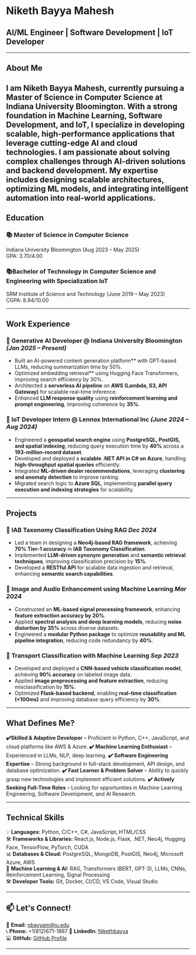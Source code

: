# Niketh Bayya Mahesh  

## AI/ML Engineer | Software Development | IoT Developer 

---
## **About Me**
I am Niketh Bayya Mahesh, currently pursuing a Master of Science in Computer Science at Indiana University Bloomington. With a strong foundation in Machine Learning, Software Development, and IoT, I specialize in developing scalable, high-performance applications that leverage cutting-edge AI and cloud technologies. I am passionate about solving complex challenges through AI-driven solutions and backend development. My expertise includes designing scalable architectures, optimizing ML models, and integrating intelligent automation into real-world applications.
---
## **Education**  
### 📚 **Master of Science in Computer Science** 
Indiana University Bloomington (Aug 2023 – May 2025)  
GPA: 3.70/4.00 

### 📚**Bachelor of Technology in Computer Science and Engineering with Specialization IoT**  
SRM Institute of Science and Technology (June 2019 – May 2023)  
CGPA: 8.94/10.00

---
## **Work Experience**  
### 🔹 **Generative AI Developer @ Indiana University Bloomington** *(Jan 2025 – Present)*  
- Built an AI-powered content generation platform** with GPT-based LLMs, reducing summarization time by 50%.  
- Optimized embedding retrieval** using Hugging Face Transformers, improving search efficiency by 30%.  
- Architected a **serverless AI pipeline** on **AWS (Lambda, S3, API Gateway)** for scalable real-time inference.  
- Enhanced **LLM response quality** using **reinforcement learning and prompt engineering**, improving coherence by **35%**.  

### 🔹 **IoT Developer Intern @ Lennox International Inc** *(June 2024 – Aug 2024)*  
- Engineered a **geospatial search engine** using **PostgreSQL, PostGIS, and spatial indexing**, reducing query execution time by **40%** across a **193-million-record dataset**.  
- Developed and deployed a **scalable .NET API in C# on Azure**, handling **high-throughput spatial queries** efficiently.  
- Integrated **ML-driven dealer recommendations**, leveraging **clustering and anomaly detection** to improve ranking.  
- Migrated search logic to **Azure SQL**, implementing **parallel query execution and indexing strategies** for scalability.   

---
## **Projects**  
### 📌 **IAB Taxonomy Classification Using RAG**  *Dec 2024*  
- Led a team in designing a **Neo4j-based RAG framework**, achieving **70% Tier-1 accuracy** in **IAB Taxonomy Classification**.  
- Implemented **LLM-driven synonym generation** and **semantic retrieval techniques**, improving classification precision by **15%**.  
- Developed a **RESTful API** for scalable data ingestion and retrieval, enhancing **semantic search capabilities**.  

### 📌 **Image and Audio Enhancement using Machine Learning**  *Mar 2024*  
- Constructed an **ML-based signal processing framework**, enhancing **feature extraction accuracy by 20%**.  
- Applied **spectral analysis and deep learning models**, reducing **noise distortion by 35%** across diverse datasets.  
- Engineered a **modular Python package** to optimize **reusability and ML pipeline integration**, reducing code redundancy by **40%**.  

### 📌 **Transport Classification with Machine Learning**  *Sep 2023*  
- Developed and deployed a **CNN-based vehicle classification model**, achieving **90% accuracy** on labeled image data.  
- Applied **image preprocessing and feature extraction**, reducing misclassification by **15%**.  
- Optimized **Flask-based backend**, enabling **real-time classification (<100ms)** and improving database query efficiency by **30%**.  

---
## **What Defines Me?**
**✔️Skilled & Adaptive Developer** – Proficient in Python, C++, JavaScript, and cloud platforms like AWS & Azure.
**✔️ Machine Learning Enthusiast** – Experienced in LLMs, NLP, deep learning.
**✔️ Software Engineering Expertise** – Strong background in full-stack development, API design, and database optimization.
**✔️ Fast Learner & Problem Solver** – Ability to quickly grasp new technologies and implement efficient solutions.
**✔️ Actively Seeking Full-Time Roles** – Looking for opportunities in Machine Learning Engineering, Software Development, and AI Research.

---
## **Technical Skills**  
💡 **Languages:** Python, C/C++, C#, JavaScript, HTML/CSS  
🛠 **Frameworks & Libraries:** React.js, Node.js, Flask, .NET, Neo4j, Hugging Face, TensorFlow, PyTorch, CUDA  
📊 **Databases & Cloud:** PostgreSQL, MongoDB, PostGIS, Neo4j, Microsoft Azure, AWS  
🤖 **Machine Learning & AI:** RAG, Transformers (BERT, GPT-3), LLMs, CNNs, Reinforcement Learning, Signal Processing  
🛠 **Developer Tools:** Git, Docker, CI/CD, VS Code, Visual Studio  

---

## **📫 Let's Connect!**  
📩 **Email:** nbayyam@iu.edu  
📞 **Phone:** +1(812)671-1867 
🔗 **LinkedIn:** [Nikethbayya](https://www.linkedin.com/in/niketh-bayya/)  
💻 **GitHub:** [GitHub Profile](https://github.com/your-username)  

--- 
